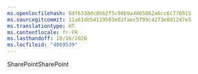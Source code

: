 ```yaml
---
ms.openlocfilehash: 6df6338dc8bb2f5c96b9a4865862a6cc6c776915
ms.sourcegitcommit: 11a61db54119503e82faec5f99c4273e8d1247e5
ms.translationtype: HT
ms.contentlocale: fr-FR
ms.lasthandoff: 10/16/2020
ms.locfileid: "4069539"
---
```

<span data-ttu-id="e9578-101">SharePoint</span><span class="sxs-lookup"><span data-stu-id="e9578-101">SharePoint</span></span>